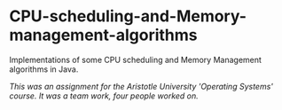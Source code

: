 # CPU-scheduling-and-Memory-management-algorithms
Implementations of some CPU scheduling and Memory Management algorithms in Java.

*This was an assignment for the Aristotle University 'Operating Systems' course. It was a team work, four people worked on.*
